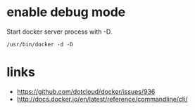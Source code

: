 # enable debug mode

Start docker server process with -D.

    /usr/bin/docker -d -D

# links

* https://github.com/dotcloud/docker/issues/936
* http://docs.docker.io/en/latest/reference/commandline/cli/
